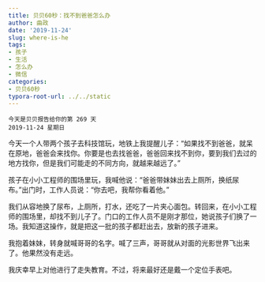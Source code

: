 ```yaml
---
title: 贝贝60秒：找不到爸爸怎么办
author: 曲政
date: '2019-11-24'
slug: where-is-he
tags:
- 孩子
- 生活
- 怎么办
- 微信
categories:
- 贝贝60秒
typora-root-url: ../../static
---
```

```
今天是贝贝报告给你的第 269 天
2019-11-24 星期日
```

今天一个人带两个孩子去科技馆玩，地铁上我提醒儿子：“如果找不到爸爸，就呆在原地，爸爸会来找你。你要是也去找爸爸，爸爸回来找不到你，要到我们去过的地方找你，但是我们可能走的不同方向，就越来越远了。”

孩子在小小工程师的围场里玩，我喊他说：“爸爸带妹妹出去上厕所，换纸尿布。”出门时，工作人员说：“你去吧，我帮你看着他。”

我们从容地换了尿布，上厕所，打水，还吃了一片夹心面包。转回来，在小小工程师的围场里，却找不到儿子了。门口的工作人员不是刚才那位，她说孩子们换了一场。我知道这操作，就是把这一批的孩子都赶出去，放新的孩子进来。

我抱着妹妹，转身就喊哥哥的名字。喊了三声，哥哥就从对面的光影世界飞出来了。他果然没有走远。

我庆幸早上对他进行了走失教育。不过，将来最好还是戴一个定位手表吧。